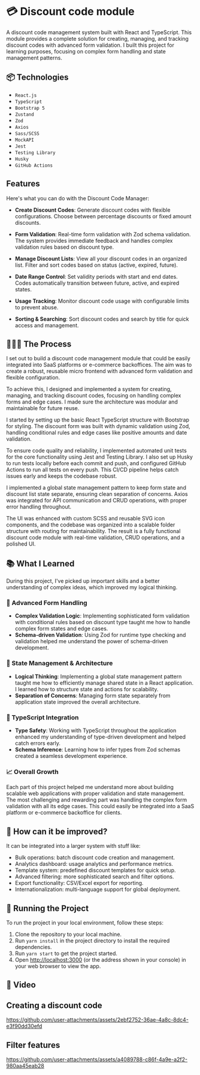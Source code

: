 # 💳 Discount code module

A discount code management system built with React and TypeScript. This module provides a complete solution for creating, managing, and tracking discount codes with advanced form validation. I built this project for learning purposes, focusing on complex form handling and state management patterns.

## 📦 Technologies

- `React.js`
- `TypeScript`
- `Bootstrap 5`
- `Zustand`
- `Zod`
- `Axios`
- `Sass/SCSS`
- `MockAPI`
- `Jest`
- `Testing Library`
- `Husky` 
- `GitHub Actions`

##  Features

Here's what you can do with the Discount Code Manager:

- **Create Discount Codes**: Generate discount codes with flexible configurations. Choose between percentage discounts or fixed amount discounts.
  
- **Form Validation**: Real-time form validation with Zod schema validation. The system provides immediate feedback and handles complex validation rules based on discount type.
  
- **Manage Discount Lists**: View all your discount codes in an organized list. Filter and sort codes based on status (active, expired, future).
  
- **Date Range Control**: Set validity periods with start and end dates. Codes automatically transition between future, active, and expired states.
  
- **Usage Tracking**: Monitor discount code usage with configurable limits to prevent abuse.

- **Sorting & Searching**: Sort discount codes and search by title for quick access and management.

## 👩🏽‍🍳 The Process

I set out to build a discount code management module that could be easily integrated into SaaS platforms or e-commerce backoffices. The aim was to create a robust, reusable micro frontend with advanced form validation and flexible configuration.

To achieve this, I designed and implemented a system for creating, managing, and tracking discount codes, focusing on handling complex forms and edge cases. I made sure the architecture was modular and maintainable for future reuse.

I started by setting up the basic React TypeScript structure with Bootstrap for styling. The discount form was built with dynamic validation using Zod, handling conditional rules and edge cases like positive amounts and date validation. 

To ensure code quality and reliability, I implemented automated unit tests for the core functionality using Jest and Testing Library. I also set up Husky to run tests locally before each commit and push, and configured GitHub Actions to run all tests on every push. This CI/CD pipeline helps catch issues early and keeps the codebase robust.

I implemented a global state management pattern to keep form state and discount list state separate, ensuring clean separation of concerns. Axios was integrated for API communication and CRUD operations, with proper error handling throughout.

The UI was enhanced with custom SCSS and reusable SVG icon components, and the codebase was organized into a scalable folder structure with routing for maintainability. The result is a fully functional discount code module with real-time validation, CRUD operations, and a polished UI.

## 📚 What I Learned

During this project, I've picked up important skills and a better understanding of complex ideas, which improved my logical thinking.

### 🧠 Advanced Form Handling

- **Complex Validation Logic**: Implementing sophisticated form validation with conditional rules based on discount type taught me how to handle complex form states and edge cases.
- **Schema-driven Validation**: Using Zod for runtime type checking and validation helped me understand the power of schema-driven development.

### 🎯 State Management & Architecture

- **Logical Thinking**: Implementing a global state management pattern taught me how to efficiently manage shared state in a React application. I learned how to structure state and actions for scalability.
- **Separation of Concerns**: Managing form state separately from application state improved the overall architecture.

### 🎨 TypeScript Integration

- **Type Safety**: Working with TypeScript throughout the application enhanced my understanding of type-driven development and helped catch errors early.
- **Schema Inference**: Learning how to infer types from Zod schemas created a seamless development experience.

### 📈 Overall Growth

Each part of this project helped me understand more about building scalable web applications with proper validation and state management. The most challenging and rewarding part was handling the complex form validation with all its edge cases. This could easily be integrated into a SaaS platform or e-commerce backoffice for clients.

## 💭 How can it be improved?

It can be integrated into a larger system with stuff like:

- Bulk operations: batch discount code creation and management.
- Analytics dashboard: usage analytics and performance metrics.
- Template system: predefined discount templates for quick setup.
- Advanced filtering: more sophisticated search and filter options.
- Export functionality: CSV/Excel export for reporting.
- Internationalization: multi-language support for global deployment.

## 🚦 Running the Project

To run the project in your local environment, follow these steps:

1. Clone the repository to your local machine.
2. Run `yarn install` in the project directory to install the required dependencies.
3. Run `yarn start` to get the project started.
4. Open [http://localhost:3000](http://localhost:3000) (or the address shown in your console) in your web browser to view the app.

## 🍿 Video

## Creating a discount code 
https://github.com/user-attachments/assets/2ebf2752-36ae-4a8c-8dc4-e3f90dd30efd

## Filter features  
https://github.com/user-attachments/assets/a4089788-c86f-4a9e-a2f2-980aa45eab28


